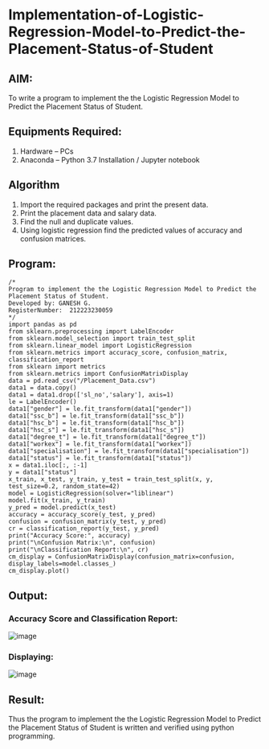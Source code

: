 # Implementation-of-Logistic-Regression-Model-to-Predict-the-Placement-Status-of-Student

## AIM:
To write a program to implement the the Logistic Regression Model to Predict the Placement Status of Student.

## Equipments Required:
1. Hardware – PCs
2. Anaconda – Python 3.7 Installation / Jupyter notebook

## Algorithm
1. Import the required packages and print the present data.
2. Print the placement data and salary data.
3. Find the null and duplicate values.
4. Using logistic regression find the predicted values of accuracy and confusion matrices.

## Program:
```
/*
Program to implement the the Logistic Regression Model to Predict the Placement Status of Student.
Developed by: GANESH G.
RegisterNumber:  212223230059
*/
import pandas as pd
from sklearn.preprocessing import LabelEncoder
from sklearn.model_selection import train_test_split
from sklearn.linear_model import LogisticRegression
from sklearn.metrics import accuracy_score, confusion_matrix, classification_report
from sklearn import metrics
from sklearn.metrics import ConfusionMatrixDisplay
data = pd.read_csv("/Placement_Data.csv")
data1 = data.copy()
data1 = data1.drop(['sl_no','salary'], axis=1)
le = LabelEncoder()
data1["gender"] = le.fit_transform(data1["gender"])
data1["ssc_b"] = le.fit_transform(data1["ssc_b"])
data1["hsc_b"] = le.fit_transform(data1["hsc_b"])
data1["hsc_s"] = le.fit_transform(data1["hsc_s"])
data1["degree_t"] = le.fit_transform(data1["degree_t"])
data1["workex"] = le.fit_transform(data1["workex"])
data1["specialisation"] = le.fit_transform(data1["specialisation"])
data1["status"] = le.fit_transform(data1["status"])
x = data1.iloc[:, :-1]
y = data1["status"]
x_train, x_test, y_train, y_test = train_test_split(x, y, test_size=0.2, random_state=42)
model = LogisticRegression(solver="liblinear")
model.fit(x_train, y_train)
y_pred = model.predict(x_test)
accuracy = accuracy_score(y_test, y_pred)
confusion = confusion_matrix(y_test, y_pred)
cr = classification_report(y_test, y_pred)
print("Accuracy Score:", accuracy)
print("\nConfusion Matrix:\n", confusion)
print("\nClassification Report:\n", cr)
cm_display = ConfusionMatrixDisplay(confusion_matrix=confusion, display_labels=model.classes_)
cm_display.plot()
```

## Output:

### Accuracy Score and Classification Report:
![image](https://github.com/user-attachments/assets/512820da-17a6-425a-ade4-40ce1df4488d)

### Displaying:
![image](https://github.com/user-attachments/assets/39ac254c-4c4d-466c-8361-353450021efa)


## Result:
Thus the program to implement the the Logistic Regression Model to Predict the Placement Status of Student is written and verified using python programming.

